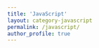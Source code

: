 ```yaml
---
title: 'JavaScript'
layout: category-javascript
permalink: /javascript/
author_profile: true
---
```

